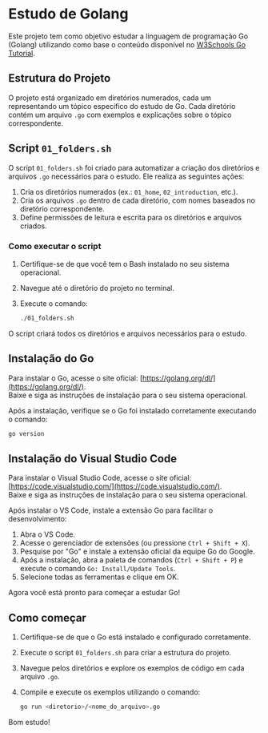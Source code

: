 # Estudo de Golang

Este projeto tem como objetivo estudar a linguagem de programação Go (Golang) utilizando como base o conteúdo disponível no [W3Schools Go Tutorial](https://www.w3schools.com/go/).

## Estrutura do Projeto

O projeto está organizado em diretórios numerados, cada um representando um tópico específico do estudo de Go.
Cada diretório contém um arquivo `.go` com exemplos e explicações sobre o tópico correspondente.

## Script `01_folders.sh`

O script `01_folders.sh` foi criado para automatizar a criação dos diretórios e arquivos `.go` necessários para o estudo. Ele realiza as seguintes ações:

1. Cria os diretórios numerados (ex.: `01_home`, `02_introduction`, etc.).
2. Cria os arquivos `.go` dentro de cada diretório, com nomes baseados no diretório correspondente.
3. Define permissões de leitura e escrita para os diretórios e arquivos criados.

### Como executar o script

1. Certifique-se de que você tem o Bash instalado no seu sistema operacional.
2. Navegue até o diretório do projeto no terminal.
3. Execute o comando:

   ```bash
   ./01_folders.sh
   ```

O script criará todos os diretórios e arquivos necessários para o estudo.

## Instalação do Go

Para instalar o Go, acesse o site oficial: [https://golang.org/dl/](https://golang.org/dl/).  
Baixe e siga as instruções de instalação para o seu sistema operacional.

Após a instalação, verifique se o Go foi instalado corretamente executando o comando:

```bash
go version
```

## Instalação do Visual Studio Code

Para instalar o Visual Studio Code, acesse o site oficial: [https://code.visualstudio.com/](https://code.visualstudio.com/).  
Baixe e siga as instruções de instalação para o seu sistema operacional.

Após instalar o VS Code, instale a extensão Go para facilitar o desenvolvimento:

1. Abra o VS Code.
2. Acesse o gerenciador de extensões (ou pressione `Ctrl + Shift + X`).
3. Pesquise por "Go" e instale a extensão oficial da equipe Go do Google.
4. Após a instalação, abra a paleta de comandos (`Ctrl + Shift + P`) e execute o comando `Go: Install/Update Tools`.
5. Selecione todas as ferramentas e clique em OK.

Agora você está pronto para começar a estudar Go!

## Como começar

1. Certifique-se de que o Go está instalado e configurado corretamente.
2. Execute o script `01_folders.sh` para criar a estrutura do projeto.
3. Navegue pelos diretórios e explore os exemplos de código em cada arquivo `.go`.
4. Compile e execute os exemplos utilizando o comando:

   ```bash
   go run <diretorio>/<nome_do_arquivo>.go
   ```

Bom estudo!